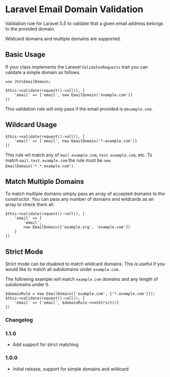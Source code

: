 # Laravel Email Domain Validation

Validation rule for Laravel 5.5 to validate that a given email
address belongs to the provided domain.

Wildcard domains and multiple domains are supported.

## Basic Usage

If your class implements the Laravel `ValidatesRequests` trait
you can validate a simple domain as follows.

```
use Jtn\EmailDomain;

$this->validate(request()->all(), [
    'email' => ['email', new EmailDomain('example.com')]
])
```

This validation rule will only pass if the email provided 
is `@example.com`.

## Wildcard Usage

```
$this->validate(request()->all(), [
    'email' => ['email', new EmailDomain('*.example.com')]
])
```

This rule wil match any of `mail.example.com`,
`test.example.com`, etc. To match `mail.test.example.com` the
rule must be `new EmailDomain('*.*.example.com')`.

## Match Multiple Domains

To match multiple domains simply pass an array of accepted 
domains to the constructor. You can pass any number of domains
and wildcards as an array to check them all.

```
$this->validate(request()->all(), [
    'email' => [
        'email',
        new EmailDomain(['example.org', 'example.com'])
    ]
])
```

## Strict Mode

Strict mode can be disabled to match wildcard domains. This is
useful if you would like to match all subdomains under 
`example.com`.

The following example will match `example.com` domains and 
any length of subdomains under it.

```
$domainRule = new EmailDomain(['example.com', ['*.example.com']]);
$this->validate(request()->all(), [
    'email' => ['email', $domainRule->nonStrict()]
])
```

### Changelog

### 1.1.0

- Add support for strict matching 

### 1.0.0
- Initial release, support for simple domains and wildcard